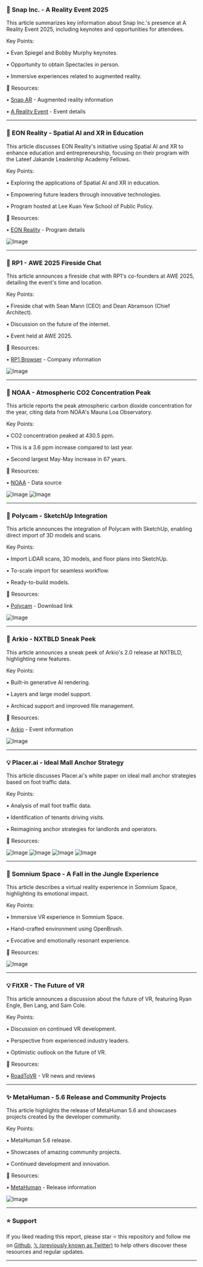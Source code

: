 ### 🚀 Snap Inc. - A Reality Event 2025

This article summarizes key information about Snap Inc.'s presence at A Reality Event 2025, including keynotes and opportunities for attendees.

Key Points:

• Evan Spiegel and Bobby Murphy keynotes.

• Opportunity to obtain Spectacles in person.

• Immersive experiences related to augmented reality.


🔗 Resources:

• [Snap AR](https://x.com/SnapAR) -  Augmented reality information

• [A Reality Event](https://x.com/ARealityEvent) - Event details


---

### 🤖 EON Reality - Spatial AI and XR in Education

This article discusses EON Reality's initiative using Spatial AI and XR to enhance education and entrepreneurship, focusing on their program with the Lateef Jakande Leadership Academy Fellows.


Key Points:

•  Exploring the applications of Spatial AI and XR in education.

•  Empowering future leaders through innovative technologies.

• Program hosted at Lee Kuan Yew School of Public Policy.


🔗 Resources:

• [EON Reality](https://eonreality.com/from-lagos-to-singapore-empowering-africas-future-leaders-through-xr-and-spatial-ai/…) -  Program details

![Image](https://pbs.twimg.com/ext_tw_video_thumb/1931047340221116416/pu/img/A_4ixbiM2luSIY66.jpg)


---

### 🚀 RP1 - AWE 2025 Fireside Chat

This article announces a fireside chat with RP1's co-founders at AWE 2025, detailing the event's time and location.

Key Points:

• Fireside chat with Sean Mann (CEO) and Dean Abramson (Chief Architect).

• Discussion on the future of the internet.

• Event held at AWE 2025.


🔗 Resources:

• [RP1 Browser](https://x.com/rp1browser) -  Company information

![Image](https://pbs.twimg.com/media/Gstfiw_aEAAlnnL?format=png&name=small)


---

### 🤖 NOAA - Atmospheric CO2 Concentration Peak

This article reports the peak atmospheric carbon dioxide concentration for the year, citing data from NOAA's Mauna Loa Observatory.

Key Points:

• CO2 concentration peaked at 430.5 ppm.

• This is a 3.6 ppm increase compared to last year.

• Second largest May-May increase in 67 years.


🔗 Resources:

• [NOAA](https://gml.noaa.gov/ccgg/trends/) -  Data source

![Image](https://pbs.twimg.com/media/GssPa3jaoAAR6Y3?format=png&name=small)
![Image](https://pbs.twimg.com/media/GssPa4JbIAAgMzf?format=png&name=small)


---

### 🚀 Polycam - SketchUp Integration

This article announces the integration of Polycam with SketchUp, enabling direct import of 3D models and scans.

Key Points:

• Import LiDAR scans, 3D models, and floor plans into SketchUp.

• To-scale import for seamless workflow.

• Ready-to-build models.


🔗 Resources:

• [Polycam](http://bit.ly/4kYoQxj) - Download link

![Image](https://pbs.twimg.com/amplify_video_thumb/1930711134304432128/img/YF5ETaCkGTCwyRVR.jpg)


---

### 🚀 Arkio - NXTBLD Sneak Peek

This article announces a sneak peek of Arkio's 2.0 release at NXTBLD, highlighting new features.


Key Points:

• Built-in generative AI rendering.

• Layers and large model support.

• Archicad support and improved file management.


🔗 Resources:

• [Arkio](https://nxtbld.com) -  Event information

![Image](https://pbs.twimg.com/media/GssH35hXcAAVcAh?format=jpg&name=small)


---

### 💡 Placer.ai - Ideal Mall Anchor Strategy

This article discusses Placer.ai's white paper on ideal mall anchor strategies based on foot traffic data.


Key Points:

• Analysis of mall foot traffic data.

• Identification of tenants driving visits.

• Reimagining anchor strategies for landlords and operators.


🔗 Resources:

![Image](https://pbs.twimg.com/media/GssDjZ2XEAAnyCH?format=jpg&name=small)
![Image](https://pbs.twimg.com/media/GssDkdHWoAAFlfd?format=jpg&name=small)
![Image](https://pbs.twimg.com/media/GssDlTtXYAARftd?format=jpg&name=small)
![Image](https://pbs.twimg.com/media/GssDmMRW8AEJxmO?format=jpg&name=small)


---

### 🤖 Somnium Space - A Fall in the Jungle Experience

This article describes a virtual reality experience in Somnium Space, highlighting its emotional impact.

Key Points:

• Immersive VR experience in Somnium Space.

• Hand-crafted environment using OpenBrush.

• Evocative and emotionally resonant experience.


🔗 Resources:

![Image](https://pbs.twimg.com/amplify_video_thumb/1930537498024853504/img/n7hpb5DTA1VUpSaF.jpg)


---

### 💡 FitXR - The Future of VR

This article announces a discussion about the future of VR, featuring Ryan Engle, Ben Lang, and Sam Cole.


Key Points:

• Discussion on continued VR development.

• Perspective from experienced industry leaders.

• Optimistic outlook on the future of VR.


🔗 Resources:

• [RoadToVR](https://x.com/RtoVR) -  VR news and reviews


---

### ✨ MetaHuman - 5.6 Release and Community Projects

This article highlights the release of MetaHuman 5.6 and showcases projects created by the developer community.


Key Points:

• MetaHuman 5.6 release.

• Showcases of amazing community projects.

• Continued development and innovation.


🔗 Resources:

• [MetaHuman](https://metahuman.com/en-US/news/metahuman-leaves-early-access-with-a-feature-packed-new-release…) -  Release information

![Image](https://pbs.twimg.com/media/GsnxFkTW8AA6ULr.jpg)


---

### ⭐️ Support

If you liked reading this report, please star ⭐️ this repository and follow me on [Github](https://github.com/Drix10), [𝕏 (previously known as Twitter)](https://x.com/DRIX_10_) to help others discover these resources and regular updates.

---